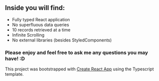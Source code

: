 ## Inside you will find:

- Fully typed React application
- No superfluous data queries
- 10 records retrieved at a time
- Infinite Scrolling
- No external libraries (besides StyledComponents)

### Please enjoy and feel free to ask me any questions you may have! :D

This project was bootstrapped with [Create React App](https://github.com/facebook/create-react-app) using the Typescript template.
